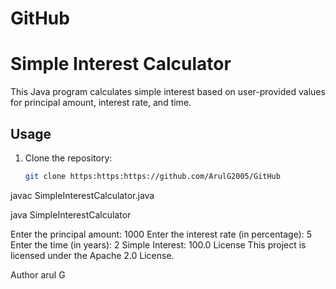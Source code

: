 # GitHub
# Simple Interest Calculator

This Java program calculates simple interest based on user-provided values for principal amount, interest rate, and time.

## Usage

1. Clone the repository:
   ```bash
   git clone https:https:https://github.com/ArulG2005/GitHub

javac SimpleInterestCalculator.java

java SimpleInterestCalculator

Enter the principal amount: 1000
Enter the interest rate (in percentage): 5
Enter the time (in years): 2
Simple Interest: 100.0
License
This project is licensed under the Apache 2.0 License.

Author
arul G
